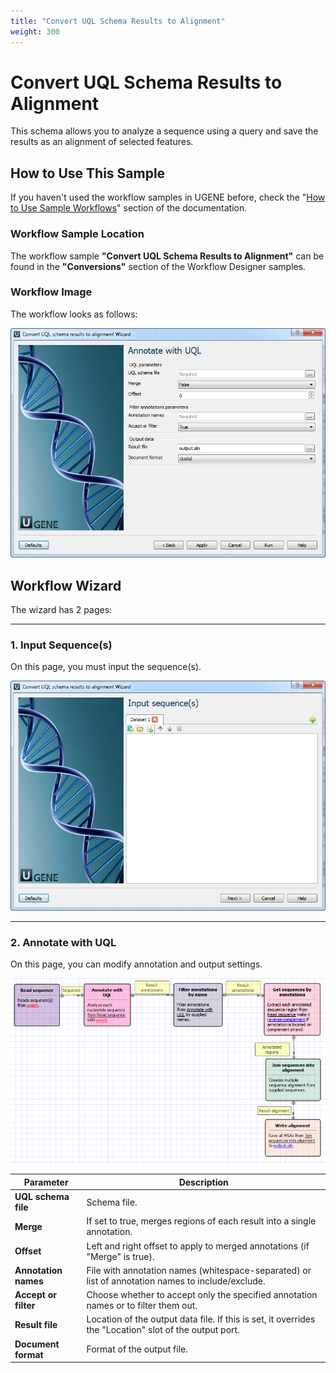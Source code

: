 ```yaml
---
title: "Convert UQL Schema Results to Alignment"
weight: 300
---
```


# Convert UQL Schema Results to Alignment

This schema allows you to analyze a sequence using a query and save the results as an alignment of selected features.

## How to Use This Sample

If you haven't used the workflow samples in UGENE before, check the
"[How to Use Sample Workflows](../../introduction/how-to-use-sample-workflows)" section of the documentation.

### Workflow Sample Location

The workflow sample **"Convert UQL Schema Results to Alignment"** can be found in the **"Conversions"** section of the
Workflow Designer samples.

### Workflow Image

The workflow looks as follows:

![](/images/65930255/65930256.png)

## Workflow Wizard

The wizard has 2 pages:

---

### 1. Input Sequence(s)

On this page, you must input the sequence(s).

![](/images/65930255/65930257.png)

---

### 2. Annotate with UQL

On this page, you can modify annotation and output settings.

![](/images/65930255/65930258.png)

| Parameter            | Description                                                                                            |
|----------------------|--------------------------------------------------------------------------------------------------------|
| **UQL schema file**  | Schema file.                                                                                           |
| **Merge**            | If set to true, merges regions of each result into a single annotation.                                |
| **Offset**           | Left and right offset to apply to merged annotations (if "Merge" is true).                             |
| **Annotation names** | File with annotation names (whitespace-separated) or list of annotation names to include/exclude.      |
| **Accept or filter** | Choose whether to accept only the specified annotation names or to filter them out.                    |
| **Result file**      | Location of the output data file. If this is set, it overrides the "Location" slot of the output port. |
| **Document format**  | Format of the output file.                                                                             |